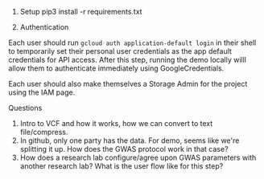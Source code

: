 1. Setup
pip3 install -r requirements.txt

2. Authentication

Each user should run `gcloud auth application-default login` in their shell to temporarily set their personal user credentials as the app default credentials for API access. After this step, running the demo locally willl allow them to authenticate immediately using GoogleCredentials.

Each user should also make themselves a Storage Admin for the project using the IAM page.


Questions
1) Intro to VCF and how it works, how we can convert to text file/compress.
2) In github, only one party has the data. For demo, seems like we're splitting it up. How does the GWAS protocol work in that case?
3) How does a research lab configure/agree upon GWAS parameters with another research lab? What is the user flow like for this step?